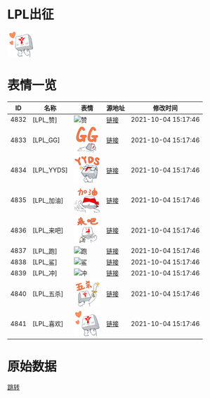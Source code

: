 # LPL出征

<img src="./cover.png" height="60" alt="cover" />

# 表情一览

|ID|名称|表情|源地址|修改时间|
|----|----|----|----|----|
|4832|[LPL_赞]|<img src="./pic/004832_%5BLPL_赞%5D.png" height="60" alt="赞"/>|[链接](http://i0.hdslb.com/bfs/emote/001cea7d90c3c19e96f457088cec5cb2563a10aa.png)|2021-10-04 15:17:46|
|4833|[LPL_GG]|<img src="./pic/004833_%5BLPL_GG%5D.png" height="60" alt="GG"/>|[链接](http://i0.hdslb.com/bfs/emote/c83dd10eaccf93793f11520721259c340cb2f1ab.png)|2021-10-04 15:17:46|
|4834|[LPL_YYDS]|<img src="./pic/004834_%5BLPL_YYDS%5D.png" height="60" alt="YYDS"/>|[链接](http://i0.hdslb.com/bfs/emote/9320a087fb758f1dee07e8a967e5a8306a117dec.png)|2021-10-04 15:17:46|
|4835|[LPL_加油]|<img src="./pic/004835_%5BLPL_加油%5D.png" height="60" alt="加油"/>|[链接](http://i0.hdslb.com/bfs/emote/d91a2e00411a33904c82b30171042113c00ab85b.png)|2021-10-04 15:17:46|
|4836|[LPL_来吧]|<img src="./pic/004836_%5BLPL_来吧%5D.png" height="60" alt="来吧"/>|[链接](http://i0.hdslb.com/bfs/emote/5734b124b09089db828696da54fda27b66da7978.png)|2021-10-04 15:17:46|
|4837|[LPL_跑]|<img src="./pic/004837_%5BLPL_跑%5D.png" height="60" alt="跑"/>|[链接](http://i0.hdslb.com/bfs/emote/07c9d0cf38aac424d66186630b041b67375a521f.png)|2021-10-04 15:17:46|
|4838|[LPL_鲨]|<img src="./pic/004838_%5BLPL_鲨%5D.png" height="60" alt="鲨"/>|[链接](http://i0.hdslb.com/bfs/emote/e26d96ce431096d6ee1f1fcc813e94286da989f9.png)|2021-10-04 15:17:46|
|4839|[LPL_冲]|<img src="./pic/004839_%5BLPL_冲%5D.png" height="60" alt="冲"/>|[链接](http://i0.hdslb.com/bfs/emote/7f042d52d1fc46da7328f6b1846474c9401ce2fd.png)|2021-10-04 15:17:46|
|4840|[LPL_五杀]|<img src="./pic/004840_%5BLPL_五杀%5D.png" height="60" alt="五杀"/>|[链接](http://i0.hdslb.com/bfs/emote/ea0f691166f75aeced897d249f15b0069d3781f5.png)|2021-10-04 15:17:46|
|4841|[LPL_喜欢]|<img src="./pic/004841_%5BLPL_喜欢%5D.png" height="60" alt="喜欢"/>|[链接](http://i0.hdslb.com/bfs/emote/48645ef8ee7519b242984b1df2107127955d98fb.png)|2021-10-04 15:17:46|

# 原始数据

[跳转](./raw.json)

